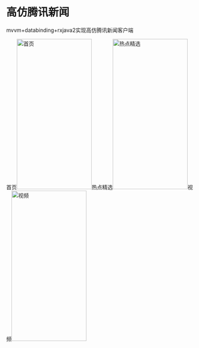 # 高仿腾讯新闻
mvvm+databinding+rxjava2实现高仿腾讯新闻客户端

首页<img src="https://raw.githubusercontent.com/dingshuangdian/hodgepodge/master/img/gif1.gif" width="200px" height="400px" alt="首页">热点精选<img src="https://raw.githubusercontent.com/dingshuangdian/hodgepodge/master/img/gif3.gif" width="200px" height="400px" alt="热点精选">视频<img src="https://raw.githubusercontent.com/dingshuangdian/hodgepodge/master/img/gif2.gif" width="200px" height="400px" alt="视频">


